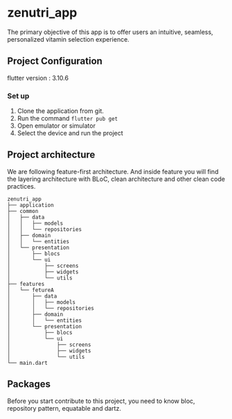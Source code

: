 # zenutri_app

The primary objective of this app is to offer users an intuitive, seamless, personalized vitamin selection experience.

## Project Configuration

flutter version : 3.10.6

### Set up
1. Clone the application from git.
2. Run the command
  `` flutter pub get ``
3. Open emulator or simulator
4. Select the device and run the project

## Project architecture
We are following feature-first architecture. And inside feature you will find the layering
architecture with BLoC, clean architecture and other clean code practices.

```
zenutri_app
├── application
├── common
│   ├── data
│   │   ├── models
│   │   └── repositories
│   ├── domain
│   │   └── entities  
│   └── presentation
│       ├── blocs
│       └── ui
│           ├── screens
│           ├── widgets
│           └── utils
├── features
│   └── fetureA
│       ├── data
│       │   ├── models
│       │   └── repositories
│       ├── domain
│       │   └── entities  
│       └── presentation
│           ├── blocs
│           └── ui
│               ├── screens
│               ├── widgets
│               └── utils
└── main.dart
```
## Packages
Before you start contribute to this project, you need to know bloc, repository pattern, equatable and dartz.